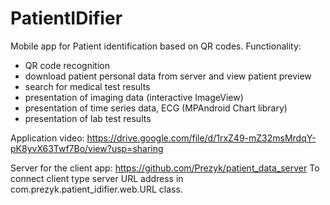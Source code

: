 # PatientIDifier
Mobile app for Patient identification based on QR codes.
Functionality:
- QR code recognition
- download patient personal data from server and view patient preview
- search for medical test results
- presentation of imaging data (interactive ImageView)
- presentation of time series data, ECG (MPAndroid Chart library)
- presentation of lab test results

Application video: https://drive.google.com/file/d/1rxZ49-mZ32msMrdqY-pK8yvX63Twf7Bo/view?usp=sharing

Server for the client app: https://github.com/Prezyk/patient_data_server
To connect client type server URL address in com.prezyk.patient_idifier.web.URL class.
